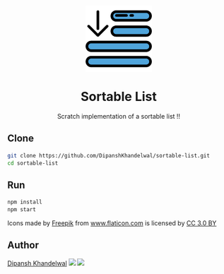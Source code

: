 <p align="center">
  <img src="./src/assets/icon.png" align="center" width="150">
</p>

<h1 align="center">Sortable List</h1>

<p align="center">Scratch implementation of a sortable list !!</p>

## Clone
``` bash
git clone https://github.com/DipanshKhandelwal/sortable-list.git
cd sortable-list
```

## Run
``` bash
npm install
npm start
```

<div>Icons made by <a href="https://www.freepik.com/" title="Freepik">Freepik</a> from <a href="https://www.flaticon.com/" 			    title="Flaticon">www.flaticon.com</a> is licensed by <a href="http://creativecommons.org/licenses/by/3.0/" 			    title="Creative Commons BY 3.0" target="_blank">CC 3.0 BY</a></div>

## Author

[Dipansh Khandelwal](https://github.com/dipanshkhandelwal)
[<img src="https://image.flaticon.com/icons/svg/25/25231.svg" width="35" padding="10">](https://github.com/dipanshkhandelwal)
[<img src="https://image.flaticon.com/icons/svg/185/185964.svg" width="35" padding="10">](https://linkedin.com/in/dipanshkhandelwal)
